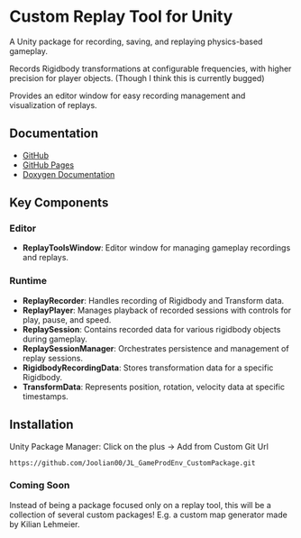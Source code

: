 # Custom Replay Tool for Unity
A Unity package for recording, saving, and replaying physics-based gameplay.

Records Rigidbody transformations at configurable frequencies, with higher precision for player objects. (Though I think this is currently bugged)

Provides an editor window for easy recording management and visualization of replays.


## Documentation

- [GitHub](https://github.com/Joolian00/JL_GameProdEnv_CustomPackage)
- [GitHub Pages](https://joolian00.github.io/JL_GameProdEnv_CustomPackage/)
- [Doxygen Documentation](https://joolian00.github.io/JL_GameProdEnv_CustomPackage/docs/html/index.html)

## Key Components

### Editor
- **ReplayToolsWindow**: Editor window for managing gameplay recordings and replays.

### Runtime
- **ReplayRecorder**: Handles recording of Rigidbody and Transform data.
- **ReplayPlayer**: Manages playback of recorded sessions with controls for play, pause, and speed.
- **ReplaySession**: Contains recorded data for various rigidbody objects during gameplay.
- **ReplaySessionManager**: Orchestrates persistence and management of replay sessions.
- **RigidbodyRecordingData**: Stores transformation data for a specific Rigidbody.
- **TransformData**: Represents position, rotation, velocity data at specific timestamps.

## Installation
Unity Package Manager: Click on the plus → Add from Custom Git Url

```
https://github.com/Joolian00/JL_GameProdEnv_CustomPackage.git
```

### Coming Soon
Instead of being a package focused only on a replay tool, this will be a collection of several custom packages! E.g. a custom map generator made by Kilian Lehmeier. 
    
